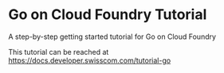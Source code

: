# Go on Cloud Foundry Tutorial

A step-by-step getting started tutorial for Go on Cloud Foundry

This tutorial can be reached at <https://docs.developer.swisscom.com/tutorial-go>
